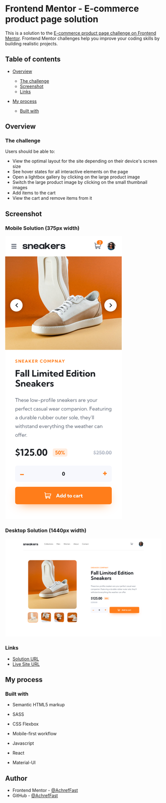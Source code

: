# Frontend Mentor - E-commerce product page solution

This is a solution to the [E-commerce product page challenge on Frontend Mentor](https://www.frontendmentor.io/challenges/ecommerce-product-page-UPsZ9MJp6). Frontend Mentor challenges help you improve your coding skills by building realistic projects.

## Table of contents

- [Overview](#overview)

  - [The challenge](#the-challenge)
  - [Screenshot](#screenshot)
  - [Links](#links)

- [My process](#my-process)
  - [Built with](#built-with)

## Overview

### The challenge

Users should be able to:

- View the optimal layout for the site depending on their device's screen size
- See hover states for all interactive elements on the page
- Open a lightbox gallery by clicking on the large product image
- Switch the large product image by clicking on the small thumbnail images
- Add items to the cart
- View the cart and remove items from it

## Screenshot

### Mobile Solution (375px width)

![](./screenshots/mobile_solution.png)

### Desktop Solution (1440px width)

![](./screenshots/desktop_solution.png)

### Links

- [Solution URL](https://github.com/AchrefFast/Frontend-Mentor---E-commerce-product-page)
- [Live Site URL](https://frontend-mentor-e-commerce-product-page-three.vercel.app/)

## My process

### Built with

- Semantic HTML5 markup

- SASS

- CSS Flexbox

- Mobile-first workflow

- Javascript

- React

- Material-UI

## Author

- Frontend Mentor - [@AchrefFast](https://www.frontendmentor.io/profile/AchrefFast)
- GitHub - [@AchrefFast](https://github.com/AchrefFast)

